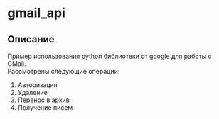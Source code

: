 # gmail_api

## Описание  

Пример использования python библиотеки от google для работы с GMail.  
Рассмотрены следующие операции:
1. Авторизация
2. Удаление
3. Перенос в архив
4. Получение писем

